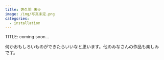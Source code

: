 ```yaml
---
title: 佐久間 未歩
image: /img/写真未定.png
categories:
  - installation
---
```

TITLE: coming soon...

何かおもしろいものができたらいいなと思います。他のみなさんの作品も楽しみです。
